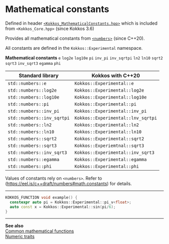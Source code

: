# Mathematical constants

Defined in header [`<Kokkos_MathematicalConstants.hpp>`](https://github.com/kokkos/kokkos/blob/develop/core/src/Kokkos_MathematicalConstants.hpp)
which is included from `<Kokkos_Core.hpp>` (since Kokkos 3.6)

Provides all mathematical constants from [`<numbers>`](https://en.cppreference.com/w/cpp/numeric/constants) (since C++20).

All constants are defined in the `Kokkos::Experimental` namespace.

**Mathematical constants**
`e`
`log2e`
`log10e`
`pi`
`inv_pi`
`inv_sqrtpi`
`ln2`
`ln10`
`sqrt2`
`sqrt3`
`inv_sqrt3`
`egamma`
`phi`


| Standard library                                      | Kokkos with C++20                            |
|-------------------------------------------------------|----------------------------------------------|
| `std::numbers::e`                                     | `Kokkos::Experimental::e`                    |
| `std::numbers::log2e`                                 | `Kokkos::Experimental::log2e`                |
| `std::numbers::log10e`                                | `Kokkos::Experimental::log10e`               |
| `std::numbers::pi`                                    | `Kokkos::Experimental::pi`                   |
| `std::numbers::inv_pi`                                | `Kokkos::Experimental::inv_pi`               |
| `std::numbers::inv_sqrtpi`                            | `Kokkos::Experimental::lnv_sqrtpi`           |
| `std::numbers::ln2`                                   | `Kokkos::Experimental::ln2`                  |
| `std::numbers::ln10`                                  | `Kokkos::Experimental::ln10`                 |
| `std::numbers::sqrt2`                                 | `Kokkos::Experimental::sqrt2`                |
| `std::numbers::sqrt3`                                 | `Kokkos::Experiemtnal::sqrt3`                |
| `std::numbers::inv_sqrt3`                             | `Kokkos::Experimental::inv_sqrt3`            |
| `std::numbers::egamma`                                | `Kokkos::Experimental::egamma`               |
| `std::numbers::phi`                                   | `Kokkos::Experimental::phi`                  |

Values of constants rely on `<numbers>`. Refer to (https://eel.is/c++draft/numbers#math.constants) for details.

---

```C++
KOKKOS_FUNCTION void example() {
  constexpr auto pi = Kokkos::Experimental::pi_v<float>;
  auto const x = Kokkos::Experimental::sin(pi/6);
}
```

---
**See also**  
[Common mathematical functions](mathematical-functions)  
[Numeric traits](numeric-traits)  
